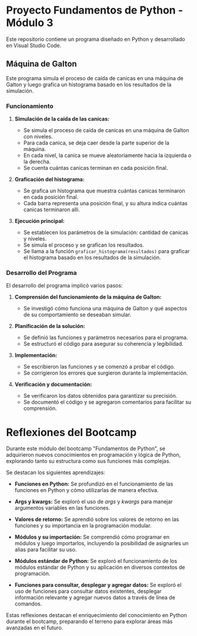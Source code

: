 # Proyecto Fundamentos de Python - Módulo 3

Este repositorio contiene un programa diseñado en Python y desarrollado en Visual Studio Code.

## Máquina de Galton

Este programa simula el proceso de caída de canicas en una máquina de Galton y luego grafica un histograma basado en los resultados de la simulación.

### Funcionamiento

1. **Simulación de la caída de las canicas:**
   - Se simula el proceso de caída de canicas en una máquina de Galton con niveles.
   - Para cada canica, se deja caer desde la parte superior de la máquina.
   - En cada nivel, la canica se mueve aleatoriamente hacia la izquierda o la derecha.
   - Se cuenta cuántas canicas terminan en cada posición final.

2. **Graficación del histograma:**
   - Se grafica un histograma que muestra cuántas canicas terminaron en cada posición final.
   - Cada barra representa una posición final, y su altura indica cuántas canicas terminaron allí.

3. **Ejecución principal:**
   - Se establecen los parámetros de la simulación: cantidad de canicas y niveles.
   - Se simula el proceso y se grafican los resultados.
   - Se llama a la función `graficar_histograma(resultados)` para graficar el histograma basado en los resultados de la simulación.

### Desarrollo del Programa

El desarrollo del programa implicó varios pasos:

1. **Comprensión del funcionamiento de la máquina de Galton:**
   - Se investigó cómo funciona una máquina de Galton y qué aspectos de su comportamiento se deseaban simular.

2. **Planificación de la solución:**
   - Se definió las funciones y parámetros necesarios para el programa.
   - Se estructuró el código para asegurar su coherencia y legibilidad.

3. **Implementación:**
   - Se escribieron las funciones y se comenzó a probar el código.
   - Se corrigieron los errores que surgieron durante la implementación.

4. **Verificación y documentación:**
   - Se verificaron los datos obtenidos para garantizar su precisión.
   - Se documentó el código y se agregaron comentarios para facilitar su comprensión.

# Reflexiones del Bootcamp

Durante este módulo del bootcamp "Fundamentos de Python", se adquirieron nuevos conocimientos en programación y lógica de Python, explorando tanto su estructura como sus funciones más complejas.

Se destacan los siguientes aprendizajes:

- **Funciones en Python:** Se profundizó en el funcionamiento de las funciones en Python y cómo utilizarlas de manera efectiva.
  
- **Args y kwargs:** Se exploró el uso de *args* y *kwargs* para manejar argumentos variables en las funciones.

- **Valores de retorno:** Se aprendió sobre los valores de retorno en las funciones y su importancia en la programación modular.

- **Módulos y su importación:** Se comprendió cómo programar en módulos y luego importarlos, incluyendo la posibilidad de asignarles un alias para facilitar su uso.

- **Módulos estándar de Python:** Se exploró el funcionamiento de los módulos estándar de Python y su aplicación en diversos contextos de programación.
 
- **Funciones para consultar, desplegar y agregar datos:** Se exploró el uso de funciones para consultar datos existentes, desplegar información relevante y agregar nuevos datos a través de línea de comandos.

Estas reflexiones destacan el enriquecimiento del conocimiento en Python durante el bootcamp, preparando el terreno para explorar áreas más avanzadas en el futuro.
